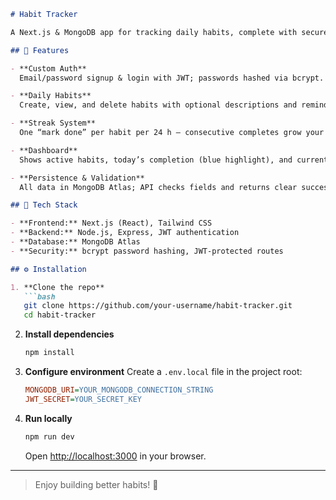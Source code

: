 ````markdown
# Habit Tracker

A Next.js & MongoDB app for tracking daily habits, complete with secure authentication and streak monitoring.

## 🔑 Features

- **Custom Auth**  
  Email/password signup & login with JWT; passwords hashed via bcrypt.  

- **Daily Habits**  
  Create, view, and delete habits with optional descriptions and reminders.  

- **Streak System**  
  One “mark done” per habit per 24 h — consecutive completes grow your streak; a miss resets it.  

- **Dashboard**  
  Shows active habits, today’s completion (blue highlight), and current streaks.  

- **Persistence & Validation**  
  All data in MongoDB Atlas; API checks fields and returns clear success/error messages.

## 🚀 Tech Stack

- **Frontend:** Next.js (React), Tailwind CSS  
- **Backend:** Node.js, Express, JWT authentication  
- **Database:** MongoDB Atlas  
- **Security:** bcrypt password hashing, JWT‑protected routes  

## ⚙️ Installation

1. **Clone the repo**  
   ```bash
   git clone https://github.com/your-username/habit-tracker.git
   cd habit-tracker
````

2. **Install dependencies**

   ```bash
   npm install
   ```

3. **Configure environment**
   Create a `.env.local` file in the project root:

   ```ini
   MONGODB_URI=YOUR_MONGODB_CONNECTION_STRING
   JWT_SECRET=YOUR_SECRET_KEY
   ```

4. **Run locally**

   ```bash
   npm run dev
   ```

   Open [http://localhost:3000](http://localhost:3000) in your browser.

---

> Enjoy building better habits! 🚀

```
```
